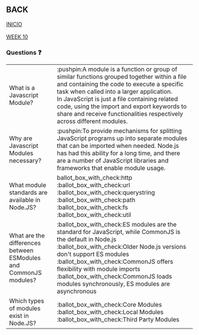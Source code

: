 ## BACK
<a href="https://github.com/Lesdith/core-code-from-scratch-readme/blob/main/Weeks/Week%2010%20React-Node/Wednesday/Wednesday.md"> INICIO </a> </br></br>
<a href="https://github.com/Lesdith/core-code-from-scratch-readme/blob/main/Weeks/Week%2010%20React-Node/Week%2010.md">WEEK 10</a>

### Questions :question:   
<table>   
  <tr>
    <td>What is a Javascript Module?</td>    
    <td>:pushpin:A module is a function or group of similar functions grouped together within a file and containing the code to execute a specific task when called into a larger application.<br>    
      In JavaScript is just a file containing related code, using the import and export keywords to share and receive functionalities respectively across different modules.</td>
  </tr> 
  <tr>
    <td>Why are Javascript Modules necessary?</td>
    <td>:pushpin:To provide mechanisms for splitting JavaScript programs up into separate modules that can be imported when needed. Node.js has had this ability for a long time, and there are a number of JavaScript libraries and frameworks that enable module usage.</td>
  </tr>    
  <tr>
    <td> What module standards are available in Node.JS?</td> 
    <td>ballot_box_with_check:http<br> 
        :ballot_box_with_check:url<br>    
        :ballot_box_with_check:querystring<br>    
        :ballot_box_with_check:path<br>    
        :ballot_box_with_check:fs<br>    
        :ballot_box_with_check:util</td>
  </tr>    
  <tr>
    <td>What are the differences between ESModules and CommonJS modules?</td>
    <td>:ballot_box_with_check:ES modules are the standard for JavaScript, while CommonJS is the default in Node.js<br>
        :ballot_box_with_check:Older Node.js versions don't support ES modules<br>    
        :ballot_box_with_check:CommonJS offers flexibility with module imports<br>   
        :ballot_box_with_check:CommonJS loads modules synchronously, ES modules are asynchronous<br> </td>
  </tr>   
  <tr>
    <td>Which types of modules exist in Node.JS?</td>
    <td>:ballot_box_with_check:Core Modules<br>
      :ballot_box_with_check:Local Modules<br>    
      :ballot_box_with_check:Third Party Modules</td>
  </tr>   
</table>
